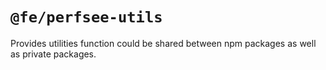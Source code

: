 # `@fe/perfsee-utils`

Provides utilities function could be shared between npm packages as well as private packages.
